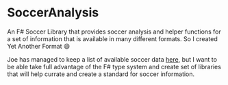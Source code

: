 # SoccerAnalysis
An F# Soccer Library that provides soccer analysis and helper functions for a set of information that is available in many different formats. So I created Yet Another Format :smile:

Joe has managed to keep a list of available soccer data [here](http://www.jokecamp.com/blog/guide-to-football-and-soccer-data-and-apis/), but I want to be able take full advantage of the F# type system and create set of libraries that will help currate and create a standard for soccer information.
